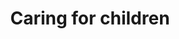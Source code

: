 ---
banner:
  content: 'You can set this component to ''display: true'' to show a banner at the
    top of the page.'
  display: false
  heading: This is a place to place urgent information
layout: category
name: caring-for-children
owner: CDC
questions:
- are-children-at-risk
- are-symptoms-of-covid-19-different-in-children
- how-can-i-keep-my-children-healthy
- how-can-i-protect-my-child-from-COVID-19
- how-do-i-prepare-my-child-for-an-outbreak
- what-if-child-or-someone-in-home-is-sick
- child-with-special-healthcare-need-higher-risk
- what-is-multisystem-inflammatory-syndrome-in-children
- additional-steps-child-special-healthcare-need
- what-if-child-underlying-symptoms-get-worse
- what-if-child-needs-to-go-to-hospital
- how-should-parents-talk-to-children-about-covid19
- how-can-my-family-cope-with-added-stress
- how-can-i-manage-anxiety-stress
- should-children-wear-face-masks
- considerations-for-returning-child-to-school
- preparations-for-sending-child-back-to-school
- while-school-is-out-how-can-i-help-my-child-continue-learning
- should-schools-test-students-for-covid-19
- remote-learning-childrens-privacy
- what-should-breastfeeding-mothers-do
- what-to-do-if-child-has-difficulty-adjusting
- is-there-guidance-on-food-planning
- while-school-is-out-can-my-child-hang-with-friend
- while-school-is-out-should-i-limit-time-with-older-adults
redirect_from:
- /parents-and-children/
- /k12-childcare/planning-and-preparedness/
- /k12-childcare/recent-travel/
- /k12-childcare/school-dismissals/
- /k12-childcare/how-should-my-school-prepare-no-transmission/
- /k12-childcare/school-attended-before-diagnosed/
- /k12-childcare/school-prepare-minimal-moderate/
- /k12-childcare/should-my-school-screen-students-for-cases-of-covid-19/
- /k12-childcare/substantial-community-transmission/
- /k12-childcare/what-can-staff-and-students-do/
- /k12-childcare/what-resources-does-cdc-have-available-to-share-with-staff-students-and-parents/
- /k12-childcare/what-should-i-consider-as-i-plan/
- /k12-childcare/what-should-i-do-if-my-school-experiences-increased-rates-of-absenteeism/
- /k12-childcare/what-should-i-include-emergency-operations/
- /k12-childcare/what-steps-should-my-school-take-if-a-student-or-staff-member-shows-symptoms-of-covid-19/
- /k12-childcare/school-recently-traveled-to-an-area-with-covid-19/
- /k12-childcare/if-schools-are-dismissed-students-keep-learning/
- /k12-childcare/school-dismissal-what-else-should-i-consider/
- /k12-childcare/what-should-my-school-consider-re-opening/
- /k12-childcare/when-should-i-dismiss/
- /k12-childcare/
title: Caring for children
---
